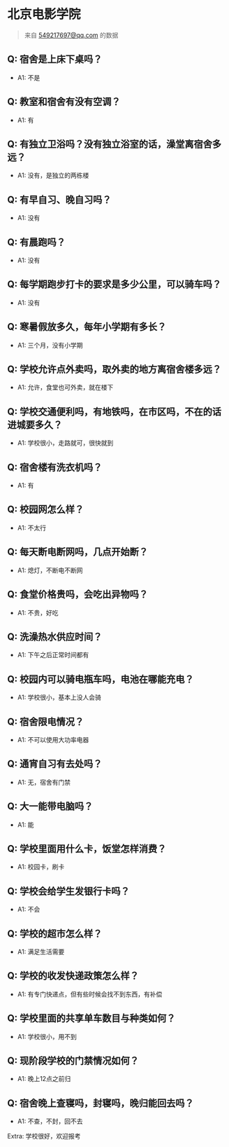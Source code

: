# 北京电影学院

> 来自 549217697@qq.com 的数据

## Q: 宿舍是上床下桌吗？

- A1: 不是

## Q: 教室和宿舍有没有空调？

- A1: 有

## Q: 有独立卫浴吗？没有独立浴室的话，澡堂离宿舍多远？

- A1: 没有，是独立的两栋楼

## Q: 有早自习、晚自习吗？

- A1: 没有

## Q: 有晨跑吗？

- A1: 没有

## Q: 每学期跑步打卡的要求是多少公里，可以骑车吗？

- A1: 没有

## Q: 寒暑假放多久，每年小学期有多长？

- A1: 三个月，没有小学期

## Q: 学校允许点外卖吗，取外卖的地方离宿舍楼多远？

- A1: 允许，食堂也可外卖，就在楼下

## Q: 学校交通便利吗，有地铁吗，在市区吗，不在的话进城要多久？

- A1: 学校很小，走路就可，很快就到

## Q: 宿舍楼有洗衣机吗？

- A1: 有

## Q: 校园网怎么样？

- A1: 不太行

## Q: 每天断电断网吗，几点开始断？

- A1: 熄灯，不断电不断网

## Q: 食堂价格贵吗，会吃出异物吗？

- A1: 不贵，好吃

## Q: 洗澡热水供应时间？

- A1: 下午之后正常时间都有

## Q: 校园内可以骑电瓶车吗，电池在哪能充电？

- A1: 学校很小，基本上没人会骑

## Q: 宿舍限电情况？

- A1: 不可以使用大功率电器

## Q: 通宵自习有去处吗？

- A1: 无，宿舍有门禁

## Q: 大一能带电脑吗？

- A1: 能

## Q: 学校里面用什么卡，饭堂怎样消费？

- A1: 校园卡，刷卡

## Q: 学校会给学生发银行卡吗？

- A1: 不会

## Q: 学校的超市怎么样？

- A1: 满足生活需要

## Q: 学校的收发快递政策怎么样？

- A1: 有专门快递点，但有些时候会找不到东西，有补偿

## Q: 学校里面的共享单车数目与种类如何？

- A1: 学校很小，用不到

## Q: 现阶段学校的门禁情况如何？

- A1: 晚上12点之前归

## Q: 宿舍晚上查寝吗，封寝吗，晚归能回去吗？

- A1: 不查，不封，回不去

Extra: 学校很好，欢迎报考